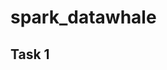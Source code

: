 # spark_datawhale

## Task 1

[spark基本原理、部署原理和WordCount编写]: (https://github.com/zhangchi0923/spark_datawhale/blob/master/notes/task1.md)



